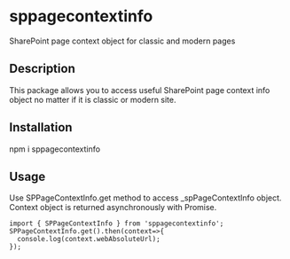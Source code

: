 # sppagecontextinfo
SharePoint page context object for classic and modern pages

## Description
This package allows you to access useful SharePoint page context info object no matter if it is classic or modern site.

## Installation
npm i sppagecontextinfo

## Usage
Use SPPageContextInfo.get method to access _spPageContextInfo object. Context object is returned asynchronously with Promise.

```
import { SPPageContextInfo } from 'sppagecontextinfo';
SPPageContextInfo.get().then(context=>{
  console.log(context.webAbsoluteUrl);
});
```
